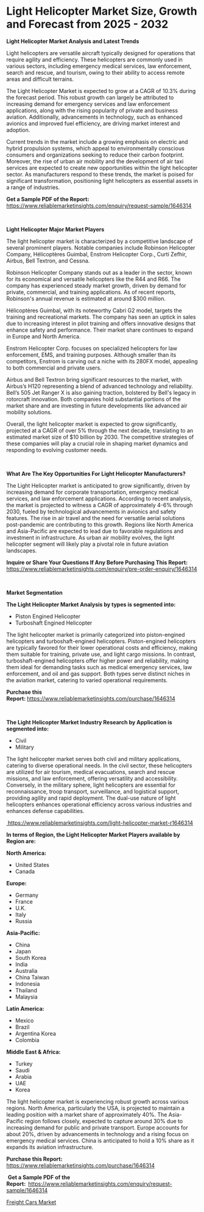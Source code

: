 <p><h1>Light Helicopter Market Size, Growth and Forecast from 2025 - 2032</h1></p><p><strong>Light Helicopter Market Analysis and Latest Trends</strong></p>
<p><p>Light helicopters are versatile aircraft typically designed for operations that require agility and efficiency. These helicopters are commonly used in various sectors, including emergency medical services, law enforcement, search and rescue, and tourism, owing to their ability to access remote areas and difficult terrains. </p><p>The Light Helicopter Market is expected to grow at a CAGR of 10.3% during the forecast period. This robust growth can largely be attributed to increasing demand for emergency services and law enforcement applications, along with the rising popularity of private and business aviation. Additionally, advancements in technology, such as enhanced avionics and improved fuel efficiency, are driving market interest and adoption. </p><p>Current trends in the market include a growing emphasis on electric and hybrid propulsion systems, which appeal to environmentally conscious consumers and organizations seeking to reduce their carbon footprint. Moreover, the rise of urban air mobility and the development of air taxi services are expected to create new opportunities within the light helicopter sector. As manufacturers respond to these trends, the market is poised for significant transformation, positioning light helicopters as essential assets in a range of industries.</p></p>
<p><strong>Get a Sample PDF of the Report:&nbsp;</strong> <a href="https://www.reliablemarketinsights.com/enquiry/request-sample/1646314?utm_campaign=2181&utm_medium=2&utm_source=Github&utm_content=ia&utm_term=30032025&utm_id=light-helicopter">https://www.reliablemarketinsights.com/enquiry/request-sample/1646314</a></p>
<p>&nbsp;</p>
<p><strong>Light Helicopter Major Market Players</strong></p>
<p><p>The light helicopter market is characterized by a competitive landscape of several prominent players. Notable companies include Robinson Helicopter Company, Hélicoptères Guimbal, Enstrom Helicopter Corp., Curti Zefhir, Airbus, Bell Textron, and Cessna. </p><p>Robinson Helicopter Company stands out as a leader in the sector, known for its economical and versatile helicopters like the R44 and R66. The company has experienced steady market growth, driven by demand for private, commercial, and training applications. As of recent reports, Robinson's annual revenue is estimated at around $300 million.</p><p>Hélicoptères Guimbal, with its noteworthy Cabri G2 model, targets the training and recreational markets. The company has seen an uptick in sales due to increasing interest in pilot training and offers innovative designs that enhance safety and performance. Their market share continues to expand in Europe and North America.</p><p>Enstrom Helicopter Corp. focuses on specialized helicopters for law enforcement, EMS, and training purposes. Although smaller than its competitors, Enstrom is carving out a niche with its 280FX model, appealing to both commercial and private users.</p><p>Airbus and Bell Textron bring significant resources to the market, with Airbus’s H120 representing a blend of advanced technology and reliability. Bell’s 505 Jet Ranger X is also gaining traction, bolstered by Bell's legacy in rotorcraft innovation. Both companies hold substantial portions of the market share and are investing in future developments like advanced air mobility solutions.</p><p>Overall, the light helicopter market is expected to grow significantly, projected at a CAGR of over 5% through the next decade, translating to an estimated market size of $10 billion by 2030. The competitive strategies of these companies will play a crucial role in shaping market dynamics and responding to evolving customer needs.</p></p>
<p>&nbsp;</p>
<p><strong>What Are The Key Opportunities For Light Helicopter Manufacturers?</strong></p>
<p><p>The Light Helicopter market is anticipated to grow significantly, driven by increasing demand for corporate transportation, emergency medical services, and law enforcement applications. According to recent analysis, the market is projected to witness a CAGR of approximately 4-6% through 2030, fueled by technological advancements in avionics and safety features. The rise in air travel and the need for versatile aerial solutions post-pandemic are contributing to this growth. Regions like North America and Asia-Pacific are expected to lead due to favorable regulations and investment in infrastructure. As urban air mobility evolves, the light helicopter segment will likely play a pivotal role in future aviation landscapes.</p></p>
<p><strong>Inquire or Share Your Questions If Any Before Purchasing This Report:</strong> <a href="https://www.reliablemarketinsights.com/enquiry/pre-order-enquiry/1646314?utm_campaign=2181&utm_medium=2&utm_source=Github&utm_content=ia&utm_term=30032025&utm_id=light-helicopter">https://www.reliablemarketinsights.com/enquiry/pre-order-enquiry/1646314</a></p>
<p>&nbsp;</p>
<p><strong>Market Segmentation</strong></p>
<p><strong>The Light Helicopter Market Analysis by types is segmented into:</strong></p>
<p><ul><li>Piston Engined Helicopter</li><li>Turboshaft Engined Helicopter</li></ul></p>
<p><p>The light helicopter market is primarily categorized into piston-engined helicopters and turboshaft-engined helicopters. Piston-engined helicopters are typically favored for their lower operational costs and efficiency, making them suitable for training, private use, and light cargo missions. In contrast, turboshaft-engined helicopters offer higher power and reliability, making them ideal for demanding tasks such as medical emergency services, law enforcement, and oil and gas support. Both types serve distinct niches in the aviation market, catering to varied operational requirements.</p></p>
<p><strong>Purchase this Report:&nbsp;</strong><a href="https://www.reliablemarketinsights.com/purchase/1646314?utm_campaign=2181&utm_medium=2&utm_source=Github&utm_content=ia&utm_term=30032025&utm_id=light-helicopter">https://www.reliablemarketinsights.com/purchase/1646314</a></p>
<p>&nbsp;</p>
<p><strong>The Light Helicopter Market Industry Research by Application is segmented into:</strong></p>
<p><ul><li>Civil</li><li>Military</li></ul></p>
<p><p>The light helicopter market serves both civil and military applications, catering to diverse operational needs. In the civil sector, these helicopters are utilized for air tourism, medical evacuations, search and rescue missions, and law enforcement, offering versatility and accessibility. Conversely, in the military sphere, light helicopters are essential for reconnaissance, troop transport, surveillance, and logistical support, providing agility and rapid deployment. The dual-use nature of light helicopters enhances operational efficiency across various industries and enhances defense capabilities.</p></p>
<p><a href="https://www.reliablemarketinsights.com/light-helicopter-market-r1646314?utm_campaign=2181&utm_medium=2&utm_source=Github&utm_content=ia&utm_term=30032025&utm_id=light-helicopter">&nbsp;https://www.reliablemarketinsights.com/light-helicopter-market-r1646314</a></p>
<p><strong>In terms of Region, the Light Helicopter Market Players available by Region are:</strong></p>
<p>
    <p> <strong> North America: </strong>
        <ul>
            <li>United States</li>
            <li>Canada</li>
        </ul>
        </p> 
    <p> <strong> Europe: </strong>
        <ul>
            <li>Germany</li>
            <li>France</li>
            <li>U.K.</li>
            <li>Italy</li>
            <li>Russia</li>
        </ul>
        </p> 
    <p> <strong> Asia-Pacific: </strong>
        <ul>
            <li>China</li>
            <li>Japan</li>
            <li>South Korea</li>
            <li>India</li>
            <li>Australia</li>
            <li>China Taiwan</li>
            <li>Indonesia</li>
            <li>Thailand</li>
            <li>Malaysia</li>
        </ul>
        </p> 
    <p> <strong> Latin America: </strong>
        <ul>
            <li>Mexico</li>
            <li>Brazil</li>
            <li>Argentina Korea</li>
            <li>Colombia</li>
        </ul>
        </p> 
    <p> <strong> Middle East & Africa: </strong>
        <ul>
            <li>Turkey</li>
            <li>Saudi</li>
            <li>Arabia</li>
            <li>UAE</li>
            <li>Korea</li>
        </ul>
    </p>
    </p>
<p><p>The light helicopter market is experiencing robust growth across various regions. North America, particularly the USA, is projected to maintain a leading position with a market share of approximately 40%. The Asia-Pacific region follows closely, expected to capture around 30% due to increasing demand for public and private transport. Europe accounts for about 20%, driven by advancements in technology and a rising focus on emergency medical services. China is anticipated to hold a 10% share as it expands its aviation infrastructure.</p></p>
<p><strong>Purchase this Report: </strong><a href="https://www.reliablemarketinsights.com/purchase/1646314?utm_campaign=2181&utm_medium=2&utm_source=Github&utm_content=ia&utm_term=30032025&utm_id=light-helicopter">https://www.reliablemarketinsights.com/purchase/1646314</a></p>
<p>&nbsp;<strong>Get a Sample PDF of the Report:&nbsp;&nbsp;</strong><a href="https://www.reliablemarketinsights.com/enquiry/request-sample/1646314?utm_campaign=2181&utm_medium=2&utm_source=Github&utm_content=ia&utm_term=30032025&utm_id=light-helicopter">https://www.reliablemarketinsights.com/enquiry/request-sample/1646314</a></p>
<p><strong></strong></p>
<p><p><a href="https://github.com/HobertDavis43/Market-Research-Report-List-2/blob/main/freight-cars-market.md?utm_campaign=2181&utm_medium=2&utm_source=Github&utm_content=ia&utm_term=30032025&utm_id=light-helicopter">Freight Cars Market</a></p></p>